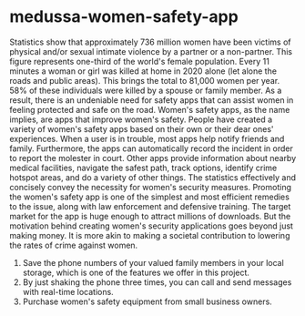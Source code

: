 # medussa-women-safety-app
Statistics show that approximately 736 million women have been victims of physical and/or sexual intimate violence by a partner or a non-partner. This figure represents one-third of the world's female population. Every 11 minutes a woman or girl was killed at home in 2020 alone (let alone the roads and public areas). This brings the total to 81,000 women per year. 58% of these individuals were killed by a spouse or family member. As a result, there is an undeniable need for safety apps that can assist women in feeling protected and safe on the road.
Women's safety apps, as the name implies, are apps that improve women's safety. People have created a variety of women's safety apps based on their own or their dear ones' experiences. When a user is in trouble, most apps help notify friends and family. Furthermore, the apps can automatically record the incident in order to report the molester in court. Other apps provide information about nearby medical facilities, navigate the safest path, track options, identify crime hotspot areas, and do a variety of other things.
The statistics effectively and concisely convey the necessity for women's security measures. Promoting the women's safety app is one of the simplest and most efficient remedies to the issue, along with law enforcement and defensive training.
The target market for the app is huge enough to attract millions of downloads. But the motivation behind creating women's security applications goes beyond just making money. It is more akin to making a societal contribution to lowering the rates of crime against women.
1. Save the phone numbers of your valued family members in your local storage, which is one of the features we offer in this project.
2. By just shaking the phone three times, you can call and send messages with real-time locations.
3. Purchase women's safety equipment from small business owners.
